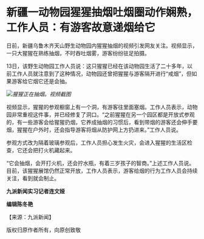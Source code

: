 # 新疆一动物园猩猩抽烟吐烟圈动作娴熟，工作人员：有游客故意递烟给它

日前，新疆乌鲁木齐天山野生动物园内猩猩抽烟的视频引发网友关注。视频显示，一只大猩猩在熟练抽烟，不时吞吐烟雾，游客纷纷驻足拍摄。

13日，该野生动物园工作人员说：这只猩猩已经在该动物园生活了二十多年，以前工作人员就注意到了这种情况，动物园还曾把猩猩与游客隔开进行“戒烟”，但如果游客给它烟它还是会抽。

![](https://inews.gtimg.com/om_bt/Ozo0OtSOldAwS-tVW1QqsMiHnd0NG6DfEh0aBfo_QSkRUAA/1000)_猩猩正在抽烟。视频截图_

视频显示，猩猩的参观橱窗上有一个洞，有游客往里面塞烟。工作人员表示，动物园非常重视这件事，并已经修复了洞口。“之前猩猩在另一个园区都是开放式参观的，有一些游客会给猩猩扔烟，它养成抽烟的习惯后，看到带烟的游客还会伸手要烟，猩猩在户外时，还会指导游客将烟从防护网上方扔进来。”工作人员说。

参观方式改为隔着玻璃参观后，工作人员担心发生火灾，会进入猩猩的生活区检查，它还会把打火机藏起来。

“它会抽烟，会开打火机，还会拧水瓶，有着三岁孩子的智商。”上述工作人员说。目前，该猩猩展馆仍然正常开放，工作人员表示，游客给烟的行为工作人员会持续关注，看到就会制止。

**九派新闻实习记者连文娅**

**编辑陈冬艳**

【来源：九派新闻】

版权归原作者所有，向原创致敬

